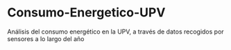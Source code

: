 # Consumo-Energetico-UPV
Análisis del consumo energético en la UPV, a través de datos recogidos por sensores a lo largo del año
